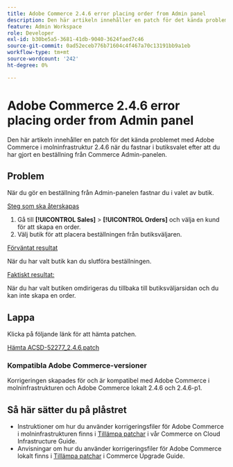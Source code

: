 ```yaml
---
title: Adobe Commerce 2.4.6 error placing order from Admin panel
description: Den här artikeln innehåller en patch för det kända problemet med Adobe Commerce i molninfrastruktur 2.4.6 när du fastnar i butiksvalet efter att du har gjort en beställning från Commerce Admin-panelen.
feature: Admin Workspace
role: Developer
exl-id: b30be5a5-3681-41db-9040-3624faed7c46
source-git-commit: 0ad52eceb776b71604c4f467a70c13191bb9a1eb
workflow-type: tm+mt
source-wordcount: '242'
ht-degree: 0%

---
```


# Adobe Commerce 2.4.6 error placing order from Admin panel

Den här artikeln innehåller en patch för det kända problemet med Adobe Commerce i molninfrastruktur 2.4.6 när du fastnar i butiksvalet efter att du har gjort en beställning från Commerce Admin-panelen.

## Problem

När du gör en beställning från Admin-panelen fastnar du i valet av butik.

<u>Steg som ska återskapas</u>

1. Gå till **[!UICONTROL Sales]** > **[!UICONTROL Orders]** och välja en kund för att skapa en order.
2. Välj butik för att placera beställningen från butiksväljaren.

<u>Förväntat resultat</u>

När du har valt butik kan du slutföra beställningen.

<u>Faktiskt resultat:</u>

När du har valt butiken omdirigeras du tillbaka till butiksväljarsidan och du kan inte skapa en order.

## Lappa

Klicka på följande länk för att hämta patchen.

[Hämta ACSD-52277_2.4.6.patch](assets/ACSD-52277_2.4.6.patch.zip)

### Kompatibla Adobe Commerce-versioner

Korrigeringen skapades för och är kompatibel med Adobe Commerce i molninfrastrukturen och Adobe Commerce lokalt 2.4.6 och 2.4.6-p1.

## Så här sätter du på plåstret

* Instruktioner om hur du använder korrigeringsfiler för Adobe Commerce i molninfrastrukturen finns i [Tillämpa patchar](/docs/commerce-cloud-service/user-guide/develop/upgrade/apply-patches.html) i vår Commerce on Cloud Infrastructure Guide.
* Anvisningar om hur du använder korrigeringsfiler för Adobe Commerce lokalt finns i [Tillämpa patchar](/docs/commerce-operations/upgrade-guide/patches/apply.html?lang=en#composer) i Commerce Upgrade Guide.
